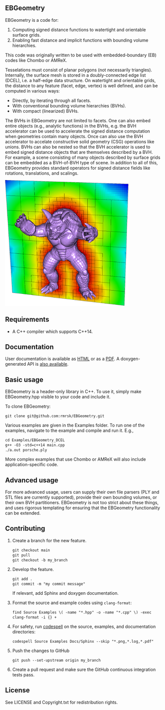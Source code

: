 EBGeometry
----------

EBGeometry is a code for:

1. Computing signed distance functions to watertight and orientable surface grids.
2. Enabling fast distance and implicit functions with bounding volume hierarchies. 

This code was originally written to be used with embedded-boundary (EB) codes like Chombo or AMReX.

Tesselations must consist of planar polygons (not necessarily triangles).
Internally, the surface mesh is stored in a doubly-connected edge list (DCEL), i.e. a half-edge data structure. 
On watertight and orientable grids, the distance to any feature (facet, edge, vertex) is well defined, and can be computed in various ways:

* Directly, by iterating through all facets.
* With conventional bounding volume hierarchies (BVHs).
* With compact (linearized) BVHs.

The BVHs in EBGeometry are not limited to facets.
One can also embed entire objects (e.g., analytic functions) in the BVHs, e.g. the BVH accelerator can be used to accelerate the signed distance computation when geometries contain many objects.
Once can also use the BVH accelerator to accelate constructive solid geometry (CSG) operations like unions. 
BVHs can also be nested so that the BVH accelerator is used to embed signed distance objects that are themselves described by a BVH. 
For example, a scene consisting of many objects described by surface grids can be embedded as a BVH-of-BVH type of scene.
In addition to all of this, EBGeometry provides standard operators for signed distance fields like rotations, translations, and scalings.

<img src="example.png" width="400" alt="Signed distance field from Armadillo geometry"/>

Requirements
------------

* A C++ compiler which supports C++14.

Documentation
-------------

User documentation is available as [HTML](https://rmrsk.github.io/EBGeometry/) or as a [PDF](https://github.com/rmrsk/EBGeometry/raw/gh-pages/ebgeometry.pdf).
A doxygen-generated API is [also available](https://rmrsk.github.io/EBGeometry/doxygen/html/index.html).

Basic usage
-----------

EBGeometry is a header-only library in C++.
To use it, simply make EBGeometry.hpp visible to your code and include it.

To clone EBGeometry:

    git clone git@github.com:rmrsk/EBGeometry.git

Various examples are given in the Examples folder.
To run one of the examples, navigate to the example and compile and run it.
E.g.,

```
cd Examples/EBGeometry_DCEL
g++ -O3 -std=c++14 main.cpp
./a.out porsche.ply
```

More complex examples that use Chombo or AMReX will also include application-specific code.

Advanced usage
--------------

For more advanced usage, users can supply their own file parsers (PLY and STL files are currently supported), provide their own bounding volumes, or their own BVH partitioners.
EBGeometry is not too strict about these things, and uses rigorous templating for ensuring that the EBGeometry functionality can be extended.

Contributing
------------

1. Create a branch for the new feature.

   ```
   git checkout main
   git pull
   git checkout -b my_branch
   ```
   
2. Develop the feature.

   ```
   git add .
   git commit -m "my commit message"
   ```

   If relevant, add Sphinx and doxygen documentation. 


3. Format the source and example codes using ```clang-format```:

   ```
   find Source Examples \( -name "*.hpp" -o -name "*.cpp" \) -exec clang-format -i {} +
   ```

4. For safety, run [codespell](https://github.com/codespell-project/codespell) on the source, examples, and documentation directories:

   ```
   codespell Source Examples Docs/Sphinx --skip "*.png,*.log,*.pdf"
   ```

5. Push the changes to GitHub

   ```
   git push --set-upstream origin my_branch
   ```
   
6. Create a pull request and make sure the GitHub continuous integration tests pass.

License
-------

See LICENSE and Copyright.txt for redistribution rights. 
